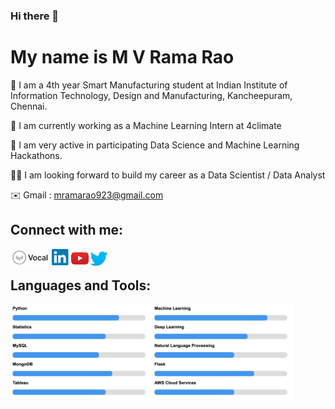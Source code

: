 ### Hi there 👋  
# My name is M V Rama Rao

📖 I am a 4th year Smart Manufacturing student at Indian Institute of Information Technology, Design and Manufacturing, Kancheepuram, Chennai.

🤖 I am currently working as a Machine Learning Intern at 4climate

👯 I am very active in participating Data Science and Machine Learning Hackathons. 

🕵🏻 I am looking forward to build my career as a Data Scientist / Data Analyst 

✉️ Gmail : mramarao923@gmail.com


## Connect with me:

[<img align="left" alt="Vocal Media" height="27px"  src="https://github.com/mvram123/mvram123/blob/main/Logos/vocal_media.png" />][vocal]
[<img align="left" alt="LinkedIn" width="30px" src="https://github.com/mvram123/mvram123/blob/main/Logos/linkedin.png" />][linkedin]
[<img align="left" alt="YouTube" width="30px" src="https://github.com/mvram123/mvram123/blob/main/Logos/youtube.png" />][youtube]
[<img align="left" alt="Twitter" width="30px" src="https://github.com/mvram123/mvram123/blob/main/Logos/twitter.png" />][twitter]


<br />

## Languages and Tools:

<img align="left" alt="Skills_2" width="45%"  src="https://github.com/mvram123/mvram123/blob/main/Skills/Skills2.png" />
<img align="left" alt="Skills_1" width="45%"  src="https://github.com/mvram123/mvram123/blob/main/Skills/Skills1.png" />


[vocal]: https://vocal.media/authors/m-v-ramarao
[twitter]: https://twitter.com/rammv17
[youtube]: https://www.youtube.com/aijrvae
[linkedin]: https://www.linkedin.com/in/ramarao-mv

<!--
**mvram123/mvram123** is a ✨ _special_ ✨ repository because its `README.md` (this file) appears on your GitHub profile.

🔭 I’m currently working on 

- 👯 I’m looking to collaborate on ...
- 🤔 I’m looking for help with ...
- 💬 Ask me about ...
- 📫 How to reach me: ...
- 😄 Pronouns: ...
- ⚡ Fun fact: ...
-->
